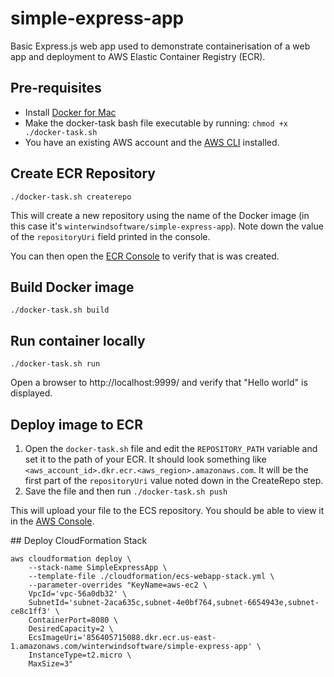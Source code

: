 # simple-express-app
Basic Express.js web app used to demonstrate containerisation of a web app and deployment to AWS Elastic Container Registry (ECR).

## Pre-requisites
- Install [Docker for Mac](https://www.docker.com/docker-mac)
- Make the docker-task bash file executable by running: `chmod +x ./docker-task.sh`
- You have an existing AWS account and the [AWS CLI](https://aws.amazon.com/cli/) installed.

## Create ECR Repository
```
./docker-task.sh createrepo
```

This will create a new repository using the name of the Docker image (in this case it's `winterwindsoftware/simple-express-app`).
Note down the value of the `repositoryUri` field printed in the console.

You can then open the [ECR Console](https://console.aws.amazon.com/ecs/home#/repositories) to verify that is was created.

## Build Docker image
```
./docker-task.sh build
```

## Run container locally
```
./docker-task.sh run
```
Open a browser to http://localhost:9999/ and verify that "Hello world" is displayed.

## Deploy image to ECR
1. Open the `docker-task.sh` file and edit the `REPOSITORY_PATH` variable and set it to the path of your ECR. It should look something like `<aws_account_id>.dkr.ecr.<aws_region>.amazonaws.com`. It will be the first part of the `repositoryUri` value noted down in the CreateRepo step.
2. Save the file and then run `./docker-task.sh push`

This will upload your file to the ECS repository. You should be able to view it in the [AWS Console](https://console.aws.amazon.com/ecs/home#/repositories).

## Deploy CloudFormation Stack

```
aws cloudformation deploy \
    --stack-name SimpleExpressApp \
    --template-file ./cloudformation/ecs-webapp-stack.yml \
    --parameter-overrides "KeyName=aws-ec2 \
    VpcId='vpc-56a0db32' \
    SubnetId='subnet-2aca635c,subnet-4e0bf764,subnet-6654943e,subnet-ce8c1ff3' \
    ContainerPort=8080 \
    DesiredCapacity=2 \
    EcsImageUri='856405715088.dkr.ecr.us-east-1.amazonaws.com/winterwindsoftware/simple-express-app' \
    InstanceType=t2.micro \
    MaxSize=3"

```
